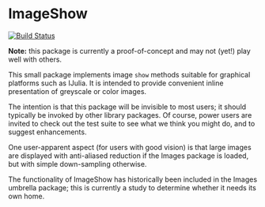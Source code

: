 # ImageShow

[![Build Status](https://travis-ci.org/RalphAS/ImageShow.jl.svg?branch=master)](https://travis-ci.org/RalphAS/ImageShow.jl)

**Note:** this package is currently a proof-of-concept and may not (yet!)
play well with others.

This small package implements image `show` methods suitable for
graphical platforms such as IJulia. It is intended to provide convenient
inline presentation of greyscale or color images.

The intention is that this package will be invisible to most users; it
should typically be invoked by other library packages. Of course, power users
are invited to check out the test suite to see what we think you might do,
and to suggest enhancements.

One user-apparent aspect (for users with good vision) is that large images
are displayed with anti-aliased reduction if
the Images package is loaded, but with simple down-sampling otherwise.

The functionality of ImageShow has historically been included in the
Images umbrella package; this is currently a study to determine whether it
needs its own home.
